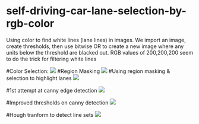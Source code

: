 # self-driving-car-lane-selection-by-rgb-color
Using color to find white lines (lane lines) in images.
We import an image, create thresholds, then use bitwise OR to create a new image where any units below the threshold are blacked out. RGB values of 200,200,200 seem to do the trick for filtering white lines

#Color Selection:
<img src="https://media.giphy.com/media/l2JhGj6HM7dmjVde0/giphy.gif"/>
#Region Masking
<img src="https://media.giphy.com/media/3o7TKKcBgjMd7QRUSk/giphy.gif"/>
#Using region masking & selection to highlight lanes
<img src="https://media.giphy.com/media/l2JhuQFoDs8gdD9du/giphy.gif"/>

#1st attempt at canny edge detection
<img src="https://media.giphy.com/media/l2JhnPEc2tLPrUUGA/giphy.gif"/>

#Improved thresholds on canny detection
<img src="https://media.giphy.com/media/l3vR7ICI0lK3KzzcA/giphy.gif"/>

#Hough tranform to detect line sets
<img src="https://media.giphy.com/media/3o6Zt94A6nRVf9U6WI/giphy.gif"/>